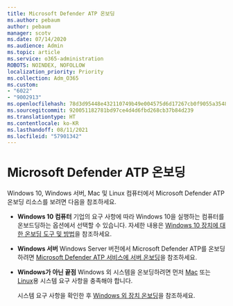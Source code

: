 ```yaml
---
title: Microsoft Defender ATP 온보딩
ms.author: pebaum
author: pebaum
manager: scotv
ms.date: 07/14/2020
ms.audience: Admin
ms.topic: article
ms.service: o365-administration
ROBOTS: NOINDEX, NOFOLLOW
localization_priority: Priority
ms.collection: Adm_O365
ms.custom:
- "6022"
- "9002913"
ms.openlocfilehash: 78d3d95448e432110749b49e004575d6d17267cb0f9055a35480d227ff5c5a49
ms.sourcegitcommit: 920051182781bd97ce4d4d6fbd268cb37b84d239
ms.translationtype: HT
ms.contentlocale: ko-KR
ms.lasthandoff: 08/11/2021
ms.locfileid: "57901342"
---
```

# <a name="onboarding-microsoft-defender-atp"></a>Microsoft Defender ATP 온보딩

Windows 10, Windows 서버, Mac 및 Linux 컴퓨터에서 Microsoft Defender ATP 온보딩 리소스를 보려면 다음을 참조하세요. 

- **Windows 10 컴퓨터** 기업의 요구 사항에 따라 Windows 10을 실행하는 컴퓨터를 온보드딩하는 옵션에서 선택할 수 있습니다. 자세한 내용은 [Windows 10 장치에 대한 온보딩 도구 및 방법](https://docs.microsoft.com/windows/security/threat-protection/microsoft-defender-atp/configure-endpoints)을 참조하세요. 

- **Windows 서버** Windows Server 버전에서 Microsoft Defender ATP를 온보딩하려면 [Microsoft Defender ATP 서비스에 서버 온보딩](https://docs.microsoft.com/windows/security/threat-protection/microsoft-defender-atp/configure-server-endpoints)을 참조하세요.

- **Windows가 아닌 끝점** Windows 외 시스템을 온보딩하려면 먼저 [Mac](https://docs.microsoft.com/windows/security/threat-protection/microsoft-defender-atp/microsoft-defender-atp-mac#system-requirements) 또는 [Linux](https://docs.microsoft.com/windows/security/threat-protection/microsoft-defender-atp/microsoft-defender-atp-linux#system-requirements)용 시스템 요구 사항을 충족해야 합니다.

    시스템 요구 사항을 확인한 후 [Windows 외 장치 온보딩](https://docs.microsoft.com/windows/security/threat-protection/microsoft-defender-atp/configure-endpoints-non-windows#onboarding-non-windows-machines)을 참조하세요.